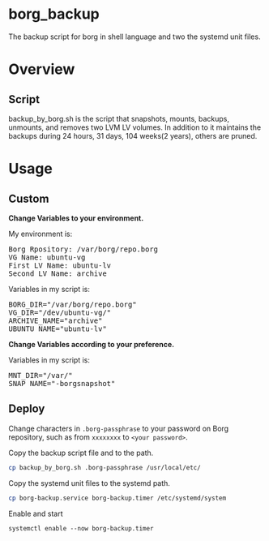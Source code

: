 # borg_backup
The backup script for borg in shell language and two the systemd unit files.

# Overview

## Script

backup_by_borg.sh is the script that snapshots, mounts, backups, unmounts, and removes two LVM LV volumes.
In addition to it maintains the backups during 24 hours, 31 days, 104 weeks(2 years), others are pruned.

# Usage

## Custom

**Change Variables to your environment.**

My environment is:
<pre>
Borg Rpository: /var/borg/repo.borg
VG Name: ubuntu-vg
First LV Name: ubuntu-lv
Second LV Name: archive
</pre>

Variables in my script is:
<pre>
BORG_DIR="/var/borg/repo.borg"
VG_DIR="/dev/ubuntu-vg/"
ARCHIVE_NAME="archive"
UBUNTU_NAME="ubuntu-lv"
</pre>

**Change Variables according to your preference.**

Variables in my script is:
<pre>
MNT_DIR="/var/"
SNAP_NAME="-borgsnapshot"
</pre>

## Deploy

Change characters in `.borg-passphrase` to your password on Borg repository, such as from `xxxxxxxx` to `<your password>`.

Copy the backup script file and to the path.
```bash
cp backup_by_borg.sh .borg-passphrase /usr/local/etc/
```

Copy the systemd unit files to the systemd path.
```bash
cp borg-backup.service borg-backup.timer /etc/systemd/system
```
Enable and start
```
systemctl enable --now borg-backup.timer
```
